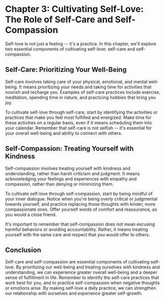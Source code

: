 Chapter 3: Cultivating Self-Love: The Role of Self-Care and Self-Compassion
===========================================================================

Self-love is not just a feeling -- it's a practice. In this chapter, we'll explore two essential components of cultivating self-love: self-care and self-compassion.

Self-Care: Prioritizing Your Well-Being
---------------------------------------

Self-care involves taking care of your physical, emotional, and mental well-being. It means prioritizing your needs and taking time for activities that nourish and recharge you. Examples of self-care practices include exercise, meditation, spending time in nature, and practicing hobbies that bring you joy.

To cultivate self-love through self-care, start by identifying the activities or practices that make you feel most fulfilled and energized. Make time for these activities on a regular basis, even if it means scheduling them into your calendar. Remember that self-care is not selfish -- it's essential for your overall well-being and ability to connect with others.

Self-Compassion: Treating Yourself with Kindness
------------------------------------------------

Self-compassion involves treating yourself with kindness and understanding, rather than harsh criticism and judgment. It means acknowledging your feelings and experiences with empathy and compassion, rather than denying or minimizing them.

To cultivate self-love through self-compassion, start by being mindful of your inner dialogue. Notice when you're being overly critical or judgmental towards yourself, and practice replacing those thoughts with kinder, more compassionate ones. Offer yourself words of comfort and reassurance, as you would a close friend.

It's important to remember that self-compassion does not mean excusing harmful behaviors or avoiding accountability. Rather, it means treating yourself with the same care and respect that you would offer to others.

Conclusion
----------

Self-care and self-compassion are essential components of cultivating self-love. By prioritizing our well-being and treating ourselves with kindness and understanding, we can experience greater overall well-being and a deeper sense of fulfillment in life. Remember to identify the self-care practices that work best for you, and to practice self-compassion when negative thoughts or emotions arise. By making self-love a daily practice, we can strengthen our relationship with ourselves and experience greater self-growth.
